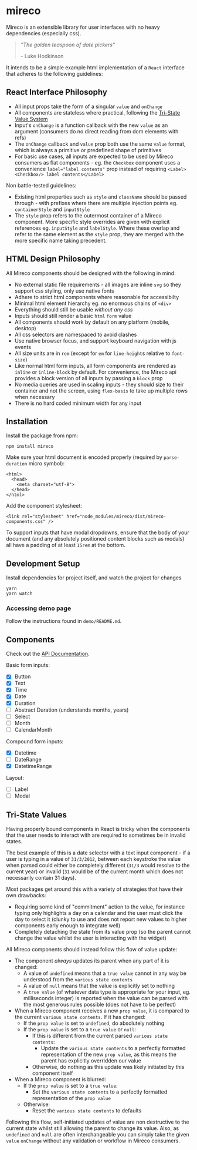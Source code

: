 # mireco

Mireco is an extensible library for user interfaces with no heavy dependencies (especially css).

>_"The golden teaspoon of date pickers"_
>
>\- Luke Hodkinson

It intends to be a simple example html implementation of a `React` interface that adheres to the
following guidelines:

## React Interface Philosophy

- All input props take the form of a singular `value` and `onChange`
- All components are stateless where practical, following the
  [Tri-State Value System](#tri-state-values)
- Input's `onChange` is a function callback with the new `value` as an argument (consumers do no
  direct reading from dom elements with refs)
- The `onChange` callback and `value` prop both use the same `value` format, which is always a
  primitive or predefined shape of primitives
- For basic use cases, all inputs are expected to be used by Mireco consumers as flat components -
  eg. the `Checkbox` component uses a convenience `label="label contents"` prop instead of requiring
  `<Label><Checkbox/> label contents</Label>`

Non battle-tested guidelines:

- Existing html properties such as `style` and `className` should be passed through - with prefixes
  where there are multiple injection points eg. `containerStyle` and `inputStyle`
- The `style` prop refers to the outermost container of a Mireco component. More specific style
  overrides are given with explicit references eg. `inputStyle` and `labelStyle`. Where these
  overlap and refer to the same element as the `style` prop, they are merged with the more specific
  name taking precedent.

## HTML Design Philosophy

All Mireco components should be designed with the following in mind:

- No external static file requirements - all images are inline `svg` so they support css styling,
  only use native fonts
- Adhere to strict html components where reasonable for accessibilty
- Minimal html element hierarchy eg. no enormous chains of `<div>`
- Everything should still be usable _without any css_
- Inputs should still render a basic `html` `form` value
- All components should work by default on any platform (mobile, desktop)
- All css selectors are namespaced to avoid clashes
- Use native browser focus, and support keyboard navigation with js events
- All size units are in `rem` (except for `em` for `line-height`s relative to `font-size`)
- Like normal html form inputs, all form components are rendered as `inline` or `inline-block` by
  default. For convenience, the Mireco api provides a block version of all inputs by passing a
  `block` prop
- No media queries are used in scaling inputs - they should size to their container and not the
  screen, using `flex-basis` to take up multiple rows when necessary
- There is no hard coded minimum width for any input

## Installation

Install the package from npm:

```
npm install mireco
```

Make sure your html document is encoded properly (required by `parse-duration` micro symbol):

```
<html>
  <head>
    <meta charset="utf-8">
  </head>
</html>
```

Add the component stylesheet:

```
<link rel="stylesheet" href="node_modules/mireco/dist/mireco-components.css" />
```

To support inputs that have modal dropdowns, ensure that the body of your document (and any
absolutely positioned content blocks such as modals) all have a padding of at least `15rem` at the
bottom.

## Development Setup

Install dependencies for project itself, and watch the project for changes

```
yarn
yarn watch
```

### Accessing demo page

Follow the instructions found in `demo/README.md`.

## Components

Check out the [API Documentation](/docs/api.md).

Basic form inputs:

- [x] Button
- [x] Text
- [x] Time
- [x] Date
- [x] Duration
- [ ] Abstract Duration (understands months, years)
- [ ] Select
- [ ] Month
- [ ] CalendarMonth

Compound form inputs:

- [x] Datetime
- [ ] DateRange
- [x] DatetimeRange

Layout:

- [ ] Label
- [ ] Modal

## Tri-State Values

Having properly bound components in React is tricky when the components that the user needs to
interact with are required to sometimes be in invalid states.

The best example of this is a date selector with a text input component - if a user is typing in a
value of `31/3/2012`, between each keystroke the value when parsed could either be completely
different (`31/3` would resolve to the current year) or invalid (`31` would be of the current month
which does not necessarily contain 31 days).

Most packages get around this with a variety of strategies that have their own drawbacks:

- Requiring some kind of "commitment" action to the value, for instance typing only highlights a day
  on a calendar and the user must click the day to select it (clunky to use and does not report
  new values to higher components early enough to integrate well)
- Completely detaching the state from its value prop (so the parent cannot change the value whilst
  the user is interacting with the widget)

All Mireco components should instead follow this flow of value update:

- The component _always_ updates its parent when any part of it is changed:
  - A value of `undefined` means that a `true value` cannot in any way be understood from the
    `various state contents`
  - A value of `null` means that the value is explicitly set to nothing
  - A `true value` (of whatever data type is appropriate for your input, eg. milliseconds integer)
    is reported when the value can be parsed with the most generous rules possible (does not have to
    be perfect)
- When a Mireco component receives a new `prop value`, it is compared to the current `various state
  contents`. If it has changed:
  - If the `prop value` is set to `undefined`, do absolutely nothing
  - If the `prop value` is set to a `true value` or `null`:
    - If this is different from the current parsed `various state contents`:
      - Update the `various state contents` to a perfectly formatted representation of the new
        `prop value`, as this means the parent has explicitly overridden our value
    - Otherwise, do nothing as this update was likely initiated by this component itself
- When a Mireco component is blurred:
  - If the `prop value` is set to a `true value`:
    - Set the `various state contents` to a perfectly formatted representation of the `prop value`
  - Otherwise:
    - Reset the `various state contents` to defaults

Following this flow, self-initiated updates of value are non destructive to the current state whilst
still allowing the parent to change its value. Also, as `undefined` and `null` are often
interchangeable you can simply take the given `value` `onChange` without any validation or workflow
in Mireco consumers.
